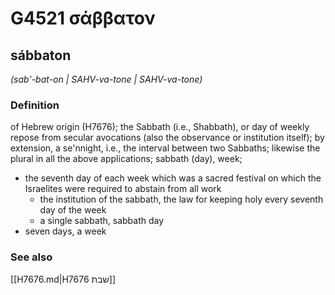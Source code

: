 # G4521 σάββατον

## sábbaton

_(sab'-bat-on | SAHV-va-tone | SAHV-va-tone)_

### Definition

of Hebrew origin (H7676); the Sabbath (i.e., Shabbath), or day of weekly repose from secular avocations (also the observance or institution itself); by extension, a se'nnight, i.e., the interval between two Sabbaths; likewise the plural in all the above applications; sabbath (day), week; 

- the seventh day of each week which was a sacred festival on which the Israelites were required to abstain from all work
  - the institution of the sabbath, the law for keeping holy every seventh day of the week
  - a single sabbath, sabbath day
- seven days, a week

### See also

[[H7676.md|H7676 שבת]]
